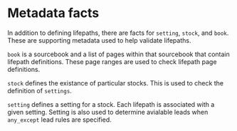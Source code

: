 # Metadata facts

In addition to defining lifepaths, there are facts for `setting`, `stock`, 
and `book`. These are supporting metadata used to help validate lifepaths.

`book` is a sourcebook and a list of pages within that sourcebook that contain
lifepath definitions. These page ranges are used to check lifepath page 
definitions.

`stock` defines the existance of particular stocks. This is used to check the
definition of `settings`. 

`setting` defines a setting for a stock. Each lifepath is associated with a 
given setting. Setting is also used to determine avialable leads when 
`any_except` lead rules are specified.